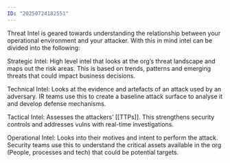 ```yaml
---
ID: "20250724182551"
---
```

Threat Intel is geared towards understanding the relationship between your operational environment and your attacker. With this in mind intel can be divided into the following:

Strategic Intel:
High level intel that looks at the org’s threat landscape and maps out the risk areas. This is based on trends, patterns and emerging threats that could impact business decisions.

Technical Intel:
Looks at the evidence and artefacts of an attack used by an adversary. IR teams use this to create a baseline attack surface to analyse it and develop defense mechanisms.

Tactical Intel:
Assesses the attackers’ [[TTPs]]. This strengthens security controls and addresses vulns with real-time investigations.

Operational Intel:
Looks into their motives and intent to perform the attack. Security teams use this to understand the critical assets available in the org (People, processes and tech) that could be potential targets.